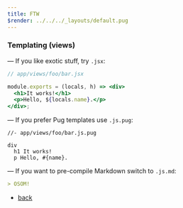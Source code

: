 ```yaml
---
title: FTW
$render: ../../../_layouts/default.pug
---
```


### Templating (views)

&mdash; If you like exotic stuff, try `.jsx`:

```jsx
// app/views/foo/bar.jsx

module.exports = (locals, h) => <div>
  <h1>It works!</h1>
  <p>Hello, ${locals.name}.</p>
</div>;
```

&mdash; If you prefer Pug templates use `.js.pug`:

```pug
//- app/views/foo/bar.js.pug

div
  h1 It works!
  p Hello, #{name}.
```

&mdash; If you want to pre-compile Markdown switch to `.js.md`:

```md
> OSOM!
```

- [back](/)
